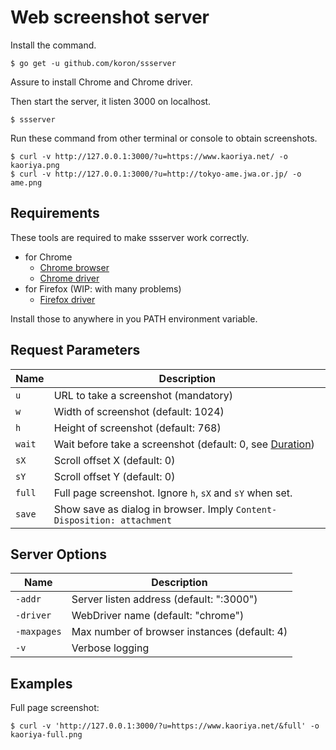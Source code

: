 # Web screenshot server

Install the command.

    $ go get -u github.com/koron/ssserver

Assure to install Chrome and Chrome driver.

Then start the server, it listen 3000 on localhost.

    $ ssserver

Run these command from other terminal or console to obtain screenshots.

    $ curl -v http://127.0.0.1:3000/?u=https://www.kaoriya.net/ -o kaoriya.png
    $ curl -v http://127.0.0.1:3000/?u=http://tokyo-ame.jwa.or.jp/ -o ame.png

## Requirements

These tools are required to make ssserver work correctly.

*   for Chrome
    *   [Chrome browser][chrome_browser]
    *   [Chrome driver][chrome_driver]
*   for Firefox (WIP: with many problems)
    *   [Firefox driver][firefox_driver]

Install those to anywhere in you PATH environment variable.

## Request Parameters

Name        |Description
------------|---------------------------------------------------------------
`u`         |URL to take a screenshot (mandatory)
`w`         |Width of screenshot (default: 1024)
`h`         |Height of screenshot (default: 768)
`wait`      |Wait before take a screenshot (default: 0, see [Duration][dur])
`sX`        |Scroll offset X (default: 0)
`sY`        |Scroll offset Y (default: 0)
`full`      |Full page screenshot. Ignore `h`, `sX` and `sY` when set.
`save`      |Show save as dialog in browser.  Imply `Content-Disposition: attachment`

## Server Options

Name        |Description
------------|---------------------------------------------------------------
`-addr`     |Server listen address (default: ":3000")
`-driver`   |WebDriver name (default: "chrome")
`-maxpages` |Max number of browser instances (default: 4)
`-v`        |Verbose logging

## Examples

Full page screenshot:

    $ curl -v 'http://127.0.0.1:3000/?u=https://www.kaoriya.net/&full' -o kaoriya-full.png

[chrome_browser]:https://www.google.com/chrome/browser/desktop/index.html
[chrome_driver]:https://sites.google.com/a/chromium.org/chromedriver/downloads
[firefox_driver]:https://github.com/mozilla/geckodriver/releases
[dur]:https://golang.org/pkg/time/#ParseDuration
